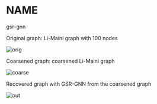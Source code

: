 # NAME

gsr-gnn

Original graph: Li-Maini graph with 100 nodes

![orig](https://git.lsnl.jp/lsnl/gsr-gnn/raw/master/orig.png)

Coarsened graph: coarsened Li-Maini graph

![coarse](https://git.lsnl.jp/lsnl/gsr-gnn/raw/master/coarse.png)

Recovered graph with GSR-GNN from the coarsened graph

![out](https://git.lsnl.jp/lsnl/gsr-gnn/raw/master/out.png)
